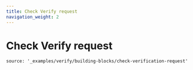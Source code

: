 ```yaml
---
title: Check Verify request
navigation_weight: 2
---
```


# Check Verify request

```tabbed_examples
source: '_examples/verify/building-blocks/check-verification-request'
```
